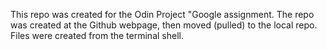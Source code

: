 This repo was created for the Odin Project "Google assignment.
The repo was created at the Github webpage, then moved (pulled) to the local repo.
Files were created from the terminal shell.
